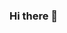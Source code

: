 ### Hi there 👋
<!-- [![Anurag's GitHub stats](https://github-readme-stats.vercel.app/api?username=Elia-J)]()
[![Top Langs](https://github-readme-stats.vercel.app/api/top-langs/?username=Elia-J&langs_count=8)](https://github.com/anuraghazra/github-readme-stats) -->
<!--
**Elia-J/Elia-J** is a ✨ _special_ ✨ repository because its `README.md` (this file) appears on your GitHub profile.

Here are some ideas to get you started:

- 🔭 I’m currently working on ...
- 🌱 I’m currently learning ...
- 👯 I’m looking to collaborate on ...
- 🤔 I’m looking for help with ...
- 💬 Ask me about ...
- 📫 How to reach me: ...
- 😄 Pronouns: ...
- ⚡ Fun fact: ...
-->

